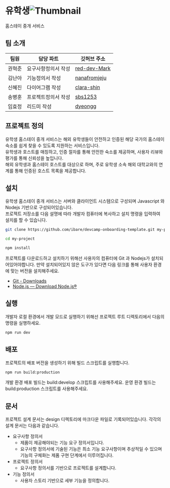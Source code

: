 # 유학생![Thumbnail](https://github.com/red-dev-Mark/devcamp-onboarding-project-Team-2/assets/170427166/641a78b2-db58-44c9-abfa-0cb2360d5684)

 홈스테이 중개 서비스

## 팀 소개
|  팀원  |   담당 파트    |                     깃허브 주소                      |
| ---- | ------------- | -------------------------------------------       |
| 권혁준 |  요구사항정의서 작성 |  [red-dev-Mark](https://github.com/red-dev-Mark)  |
| 김난아 |  기능정의서 작성 |   [nanafromjeju](https://github.com/nanafromjeju)  |
| 신혜진 |  다이어그램 작성  |   [clara-shin](https://github.com/clara-shin)      |
| 송병훈 |  프로젝트정의서 작성  |   [sbs1253](https://github.com/sbs1253)            |
| 임효정 |  리드미 작성  |   [dyeongg](https://github.com/dyeongg)            |

## 프로젝트 정의

유학생 홈스테이 중개 서비스는 해외 유학생들이 안전하고 인증된 해당 국가의 홈스테이 숙소를 쉽게 찾을 수 있도록 지원하는 서비스입니다.<br>
유학생과 호스트를 매칭하고, 인증 절차를 통해 안전한 숙소를 제공하며, 사용자 리뷰와 평가를 통해 신뢰성을 높입니다.<br>
해외 유학생과 홈스테이 호스트를 대상으로 하며, 주로 유학생 소속 해외 대학교와의 연계를 통해 인증된 호스트 목록을 제공합니다.

## 설치

유학생 홈스테이 중개 서비스는 서버와 클라이언트 시스템으로 구성되며 Javascript 와 Nodejs 기반으로 구성되어있습니다.<br>
프로젝트 저장소를 다음 설명에 따라 개발자 컴퓨터에 복사하고 설치 명령을 입력하여 설치를 할 수 있습니다.

```bash
git clone https://github.com/ibare/devcamp-onboarding-template.git my-project

cd my-project

npm install
```

프로젝트를 다운로드하고 설치하기 위해선 사용자의 컴퓨터에 Git 과 Nodejs가 설치되어있어야합니다.
만약 설치되어있지 않은 도구가 있다면 다음 링크를 통해 사용자 환경에 맞는 버전을 설치해주세요.

* [Git - Downloads](https://git-scm.com/downloads)
* [Node.js — Download Node.js®](https://nodejs.org/en/download/current)

## 실행

개발자 로컬 환경에서 개발 모드로 실행하기 위해선 프로젝트 루트 디렉토리에서 다음의 명령을 실행하세요.

```bash
npm run dev 
```

## 배포

프로젝트의 배포 버전을 생성하기 위해 빌드 스크립트를 실행합니다.

```bash
npm run build:production
```

개발 환경 배포 빌드는 build:develop 스크립트를 사용해주세요. 
운영 환경 빌드는 build:production 스크립트를 사용해주세요.


## 문서

프로젝트 설계 문서는 design 디렉토리에 마크다운 파일로 기록되어있습니다.
각각의 설계 문서는 다음과 같습니다.

* 요구사항 정의서 
  * 제품이 제공해야되는 기능 요구 정의서입니다.
  * 요구사항 정의서에 기술된 기능은 최소 기능 요구사항이며 추상적일 수 있으며 기능의 구체화는 제품 구현 단계에서 이루어집니다.
* 프로젝트 정의서
  * 요구사항 정의서를 기반으로 프로젝트를 설계합니다.
* 기능 정의서
  * 사용자 스토리 기반으로 세부 기능을 정의합니다.

